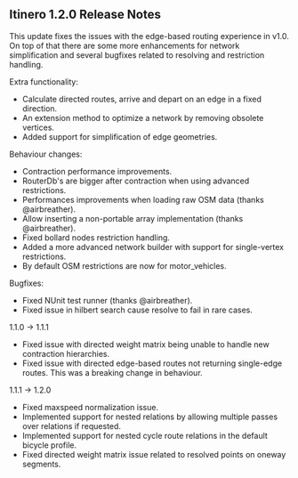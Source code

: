 Itinero 1.2.0 Release Notes
---------------------------

This update fixes the issues with the edge-based routing experience in v1.0. On top of that there are some more enhancements for network simplification and several bugfixes related to resolving and restriction handling.

Extra functionality:

- Calculate directed routes, arrive and depart on an edge in a fixed direction.
- An extension method to optimize a network by removing obsolete vertices.
- Added support for simplification of edge geometries.

Behaviour changes:

- Contraction performance improvements.
- RouterDb's are bigger after contraction when using advanced restrictions.
- Performances improvements when loading raw OSM data (thanks @airbreather).
- Allow inserting a non-portable array implementation (thanks @airbreather).
- Fixed bollard nodes restriction handling.
- Added a more advanced network builder with support for single-vertex restrictions.
- By default OSM restrictions are now for motor_vehicles.

Bugfixes:

- Fixed NUnit test runner (thanks @airbreather).
- Fixed issue in hilbert search cause resolve to fail in rare cases.

1.1.0 -> 1.1.1

- Fixed issue with directed weight matrix being unable to handle new contraction hierarchies.
- Fixed issue with directed edge-based routes not returning single-edge routes. This was a breaking change in behaviour.

1.1.1 -> 1.2.0

- Fixed maxspeed normalization issue.
- Implemented support for nested relations by allowing multiple passes over relations if requested.
- Implemented support for nested cycle route relations in the default bicycle profile.
- Fixed directed weight matrix issue related to resolved points on oneway segments.